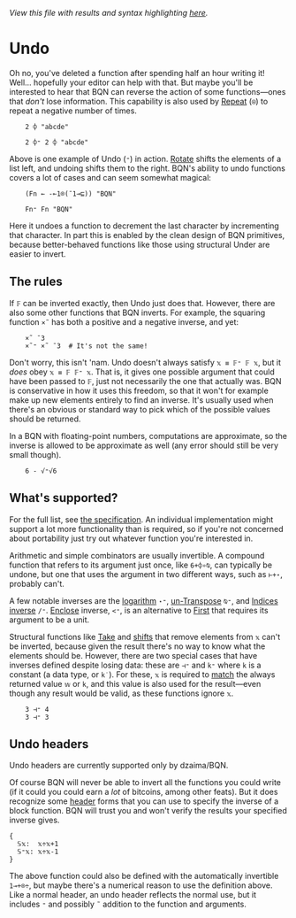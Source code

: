 *View this file with results and syntax highlighting [here](https://mlochbaum.github.io/BQN/doc/undo.html).*

# Undo

Oh no, you've deleted a function after spending half an hour writing it! Well… hopefully your editor can help with that. But maybe you'll be interested to hear that BQN can reverse the action of some functions—ones that *don't* lose information. This capability is also used by [Repeat](repeat.md) (`⍟`) to repeat a negative number of times.

        2 ⌽ "abcde"

        2 ⌽⁼ 2 ⌽ "abcde"

Above is one example of Undo (`⁼`) in action. [Rotate](reverse.md) shifts the elements of a list left, and undoing shifts them to the right. BQN's ability to undo functions covers a lot of cases and can seem somewhat magical:

        (Fn ← -⟜1⌾(¯1⊸⊑)) "BQN"

        Fn⁼ Fn "BQN"

Here it undoes a function to decrement the last character by incrementing that character. In part this is enabled by the clean design of BQN primitives, because better-behaved functions like those using structural Under are easier to invert.

## The rules

If `𝔽` can be inverted exactly, then Undo just does that. However, there are also some other functions that BQN inverts. For example, the squaring function `×˜` has both a positive and a negative inverse, and yet:

        ×˜ ¯3
        ×˜⁼ ×˜ ¯3  # It's not the same!

Don't worry, this isn't 'nam. Undo doesn't always satisfy `𝕩 ≡ 𝔽⁼ 𝔽 𝕩`, but it *does* obey `𝕩 ≡ 𝔽 𝔽⁼ 𝕩`. That is, it gives one possible argument that could have been passed to `𝔽`, just not necessarily the one that actually was. BQN is conservative in how it uses this freedom, so that it won't for example make up new elements entirely to find an inverse. It's usually used when there's an obvious or standard way to pick which of the possible values should be returned.

In a BQN with floating-point numbers, computations are approximate, so the inverse is allowed to be approximate as well (any error should still be very small though).

        6 - √⁼√6

## What's supported?

For the full list, see [the specification](../spec/inferred.md#undo). An individual implementation might support a lot more functionality than is required, so if you're not concerned about portability just try out whatever function you're interested in.

Arithmetic and simple combinators are usually invertible. A compound function that refers to its argument just once, like `6+⌽∘⍉`, can typically be undone, but one that uses the argument in two different ways, such as `⊢+⋆`, probably can't.

A few notable inverses are the [logarithm](arithmetic.md#basic-arithmetic) `⋆⁼`, [un-Transpose](transpose.md) `⍉⁼`, and [Indices inverse](replicate.md#inverse) `/⁼`. [Enclose](enclose.md) inverse, `<⁼`, is an alternative to [First](pick.md#first) that requires its argument to be a unit.

Structural functions like [Take](take.md) and [shifts](shift.md) that remove elements from `𝕩` can't be inverted, because given the result there's no way to know what the elements should be. However, there are two special cases that have inverses defined despite losing data: these are `⊣⁼` and `k⁼` where `k` is a constant (a data type, or `k˙`). For these, `𝕩` is required to [match](match.md) the always returned value `𝕨` or `k`, and this value is also used for the result—even though any result would be valid, as these functions ignore `𝕩`.

        3 ⊣⁼ 4
        3 ⊣⁼ 3

## Undo headers

Undo headers are currently supported only by dzaima/BQN.

Of course BQN will never be able to invert all the functions you could write (if it could you could earn a *lot* of bitcoins, among other feats). But it does recognize some [header](block.md#block-headers) forms that you can use to specify the inverse of a block function. BQN will trust you and won't verify the results your specified inverse gives.

    {
      𝕊𝕩:  𝕩÷𝕩+1
      𝕊⁼𝕩: 𝕩÷𝕩-1
    }

The above function could also be defined with the automatically invertible `1⊸+⌾÷`, but maybe there's a numerical reason to use the definition above. Like a normal header, an undo header reflects the normal use, but it includes `⁼` and possibly `˜` addition to the function and arguments.
